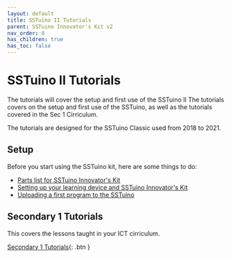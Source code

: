```yaml
---
layout: default
title: SSTuino II Tutorials
parent: SSTuino Innovator's Kit v2
nav_order: 0
has_children: true
has_toc: false
---
```


# SSTuino II Tutorials

The tutorials will cover the setup and first use of the SSTuino II
The tutorials covers on the setup and first use of the SSTuino, as well as the tutorials covered in the Sec 1 Cirriculum.

The tutorials are designed for the SSTuino Classic used from 2018 to 2021.

## Setup

Before you start using the SSTuino kit, here are some things to do:

* [Parts list for SSTuino Innovator's Kit](Parts_List/index.md)
* [Setting up your learning device and SSTuino Innovator's Kit](setup/index.md)
* [Uploading a first program to the SSTuino](helloWorld.md)

## Secondary 1 Tutorials

This covers the lessons taught in your ICT cirriculum.

[Secondary 1 Tutorials](Sec1/index.md){: .btn }